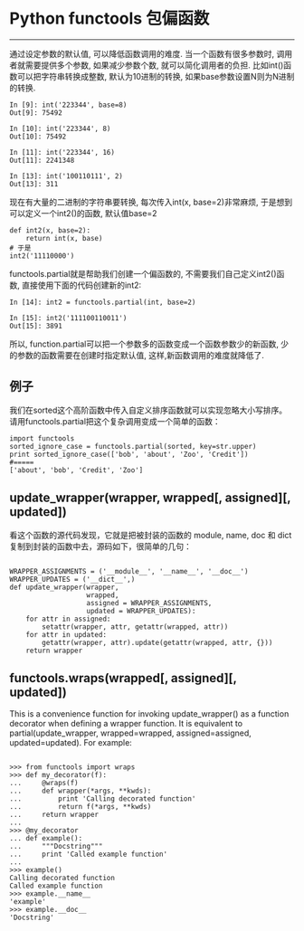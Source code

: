 # Python functools 包偏函数
---
通过设定参数的默认值, 可以降低函数调用的难度.
当一个函数有很多参数时, 调用者就需要提供多个参数, 如果减少参数个数, 就可以简化调用者的负担.
比如int()函数可以把字符串转换成整数, 默认为10进制的转换, 如果base参数设置N则为N进制的转换.

```
In [9]: int('223344', base=8)
Out[9]: 75492

In [10]: int('223344', 8)
Out[10]: 75492

In [11]: int('223344', 16)
Out[11]: 2241348

In [13]: int('100110111', 2)
Out[13]: 311

```
现在有大量的二进制的字符串要转换, 每次传入int(x, base=2)非常麻烦, 于是想到可以定义一个int2()的函数, 默认值base=2
```
def int2(x, base=2):
    return int(x, base)
# 于是
int2('11110000')

```
functools.partial就是帮助我们创建一个偏函数的, 不需要我们自己定义int2()函数, 直接使用下面的代码创建新的int2:
```
In [14]: int2 = functools.partial(int, base=2)

In [15]: int2('111100110011')
Out[15]: 3891

```
所以, function.partial可以把一个参数多的函数变成一个函数参数少的新函数, 少的参数的函数需要在创建时指定默认值, 这样,新函数调用的难度就降低了.

## 例子
我们在sorted这个高阶函数中传入自定义排序函数就可以实现忽略大小写排序。请用functools.partial把这个复杂调用变成一个简单的函数：
```
import functools
sorted_ignore_case = functools.partial(sorted, key=str.upper)
print sorted_ignore_case(['bob', 'about', 'Zoo', 'Credit'])
#=====
['about', 'bob', 'Credit', 'Zoo']
```

## update_wrapper(wrapper, wrapped[, assigned][, updated])
看这个函数的源代码发现，它就是把被封装的函数的 module, name, doc 和 dict 复制到封装的函数中去，源码如下，很简单的几句：
```

WRAPPER_ASSIGNMENTS = ('__module__', '__name__', '__doc__')
WRAPPER_UPDATES = ('__dict__',)
def update_wrapper(wrapper,
                   wrapped,
                   assigned = WRAPPER_ASSIGNMENTS,
                   updated = WRAPPER_UPDATES):
    for attr in assigned:
        setattr(wrapper, attr, getattr(wrapped, attr))
    for attr in updated:
        getattr(wrapper, attr).update(getattr(wrapped, attr, {}))
    return wrapper
```

## functools.wraps(wrapped[, assigned][, updated])
This is a convenience function for invoking update_wrapper() as a function decorator when defining a wrapper function. It is equivalent to partial(update_wrapper, wrapped=wrapped, assigned=assigned, updated=updated). For example:
```

>>> from functools import wraps
>>> def my_decorator(f):
...     @wraps(f)
...     def wrapper(*args, **kwds):
...         print 'Calling decorated function'
...         return f(*args, **kwds)
...     return wrapper
...
>>> @my_decorator
... def example():
...     """Docstring"""
...     print 'Called example function'
...
>>> example()
Calling decorated function
Called example function
>>> example.__name__
'example'
>>> example.__doc__
'Docstring'
```
